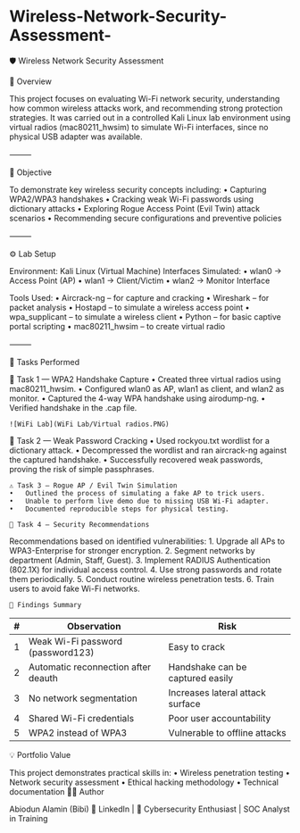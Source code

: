 # Wireless-Network-Security-Assessment-
🛡 Wireless Network Security Assessment

🎯 Overview

This project focuses on evaluating Wi-Fi network security, understanding how common wireless attacks work, and recommending strong protection strategies.
It was carried out in a controlled Kali Linux lab environment using virtual radios (mac80211_hwsim) to simulate Wi-Fi interfaces, since no physical USB adapter was available.

⸻

🧩 Objective

To demonstrate key wireless security concepts including:
	•	Capturing WPA2/WPA3 handshakes
	•	Cracking weak Wi-Fi passwords using dictionary attacks
	•	Exploring Rogue Access Point (Evil Twin) attack scenarios
	•	Recommending secure configurations and preventive policies

⸻

⚙ Lab Setup

Environment: Kali Linux (Virtual Machine)
Interfaces Simulated:
	•	wlan0 → Access Point (AP)
	•	wlan1 → Client/Victim
	•	wlan2 → Monitor Interface
	
Tools Used:
	•	Aircrack-ng – for capture and cracking
	•	Wireshark – for packet analysis
	•	Hostapd – to simulate a wireless access point
	•	wpa_supplicant – to simulate a wireless client
	•	Python – for basic captive portal scripting
	•	mac80211_hwsim – to create virtual radio

⸻

🧠 Tasks Performed

🧩 Task 1 — WPA2 Handshake Capture
	•	Created three virtual radios using mac80211_hwsim.
	•	Configured wlan0 as AP, wlan1 as client, and wlan2 as monitor.
	•	Captured the 4-way WPA handshake using airodump-ng.
	•	Verified handshake in the .cap file.

	![WiFi Lab](WiFi Lab/Virtual radios.PNG)
	


🔐 Task 2 — Weak Password Cracking
	•	Used rockyou.txt wordlist for a dictionary attack.
	•	Decompressed the wordlist and ran aircrack-ng against the captured handshake.
	•	Successfully recovered weak passwords, proving the risk of simple passphrases.
	
	⚠ Task 3 — Rogue AP / Evil Twin Simulation
	•	Outlined the process of simulating a fake AP to trick users.
	•	Unable to perform live demo due to missing USB Wi-Fi adapter.
	•	Documented reproducible steps for physical testing.

	🧾 Task 4 — Security Recommendations

Recommendations based on identified vulnerabilities:
	1.	Upgrade all APs to WPA3-Enterprise for stronger encryption.
	2.	Segment networks by department (Admin, Staff, Guest).
	3.	Implement RADIUS Authentication (802.1X) for individual access control.
	4.	Use strong passwords and rotate them periodically.
	5.	Conduct routine wireless penetration tests.
	6.	Train users to avoid fake Wi-Fi networks.

	🧠 Findings Summary
| # | Observation                          | Risk                             |
|---|--------------------------------------|----------------------------------|
| 1 | Weak Wi-Fi password (password123)    | Easy to crack                    |
| 2 | Automatic reconnection after deauth  | Handshake can be captured easily |
| 3 | No network segmentation              | Increases lateral attack surface |
| 4 | Shared Wi-Fi credentials             | Poor user accountability         |
| 5 | WPA2 instead of WPA3                 | Vulnerable to offline attacks    |

💡 Portfolio Value

This project demonstrates practical skills in:
	•	Wireless penetration testing
	•	Network security assessment
	•	Ethical hacking methodology
	•	Technical documentation
	👨‍💻 Author

Abiodun Alamin (Bibi)
🔗 LinkedIn | 🧠 Cybersecurity Enthusiast | SOC Analyst in Training
